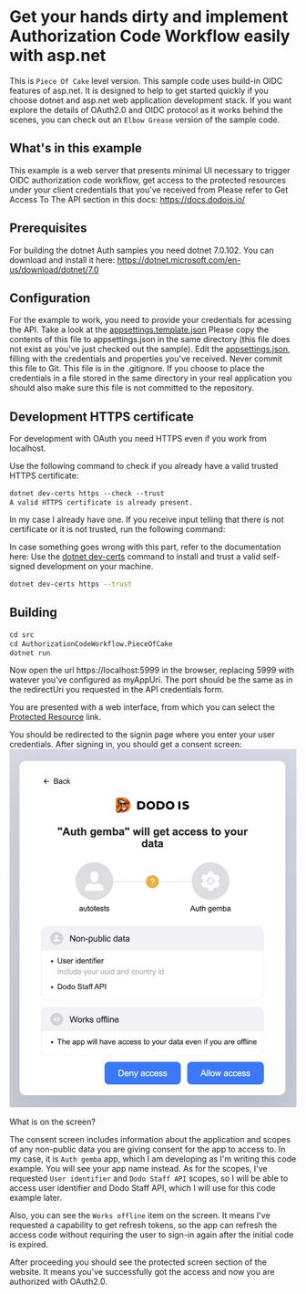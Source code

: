 # Get your hands dirty and implement Authorization Code Workflow easily with asp.net
This is `Piece Of Cake` level version.
This sample code uses build-in OIDC features of asp.net. It is designed to help to get started quickly if you choose dotnet and asp.net web application development stack.
If you want explore the details of OAuth2.0 and OIDC protocol as it works behind the scenes, you can check out an `Elbow Grease` version of the sample code.

## What's in this example
This example is a web server that presents minimal UI necessary to trigger OIDC authorization code workflow, get access to the protected resources under your client credentials that you've received from
Please refer to Get Access To The API section in this docs:
https://docs.dodois.io/

## Prerequisites
For building the dotnet Auth samples you need dotnet 7.0.102.
You can download and install it here:
https://dotnet.microsoft.com/en-us/download/dotnet/7.0

## Configuration
For the example to work, you need to provide your credentials for acessing the API.
Take a look at the 
[appsettings.template.json](src/AuthExample.Console/appsettings.template.json)
Please copy the contents of this file to appsettings.json in the same directory (this file does not exist as you've just checked out the sample).
Edit the [appsettings.json](appsettings.json), filling with the credentials and properties you've received.
Never commit this file to Git. This file is in the .gitignore. If you choose to place the credentials in a file stored in the same directory in your real application you should also make sure this file is not committed to the repository.

## Development HTTPS certificate
For development with OAuth you need HTTPS even if you work from localhost.

Use the following command to check if you already have a valid trusted HTTPS certificate:

```shell
dotnet dev-certs https --check --trust
A valid HTTPS certificate is already present.
```

In my case I already have one. If you receive input telling that there is not certificate or it is not trusted, run the following command:

In case something goes wrong with this part, refer to the documentation here:
Use the [dotnet dev-certs](https://learn.microsoft.com/en-us/dotnet/core/tools/dotnet-dev-certs) command to install and trust a valid self-signed development on your machine.

```sh
dotnet dev-certs https --trust
```

## Building

```shell
cd src
cd AuthorizationCodeWorkflow.PieceOfCake
dotnet run
```

Now open the url https://localhost:5999 in the browser, replacing 5999 with watever you've configured as myAppUri. The port should be the same as in the redirectUri you requested in the API credentials form.

You are presented with a web interface, from which you can select the [Protected Resource](https://localhost:5999/Protected) link.

You should be redirected to the signin page where you enter your user credentials.
After signing in, you should get a consent screen:
![auth-documentation-consent-screen.png](../../docs/auth-documentation-consent-screen.png)

What is on the screen?

The consent screen includes information about the application and scopes of any non-public data you are giving consent for the app to access to.
In my case, it is `Auth gemba` app, which I am developing as I'm writing this code example. You will see your app name instead.
As for the scopes, I've requested `User identifier` and `Dodo Staff API` scopes, so I will be able to access user identifier and Dodo Staff API, which I will use for this code example later.

Also, you can see the `Works offline` item on the screen. It means I've requested a capability to get refresh tokens, so the app can refresh the access code without requiring the user to sign-in again after the initial code is expired.

After proceeding you should see the protected screen section of the website. It means you've successfully got the access and now you are authorized with OAuth2.0.
